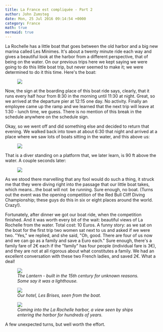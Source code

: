 ```yaml
---
title: La France est compliquée - Part 2
author: John Zumsteg
date: Mon, 25 Jul 2016 09:14:54 +0000
category: France
math: true
mermaid: true
---
```

La Rochelle has a little boat that goes between the old harbor and a big new marina called Les Minimes. It's about a twenty minute ride each way and gives a beautiful look at the harbor from a different perspective, that of being on the water. On our previous trips here we kept saying we were going to do this little boat trip, but never seemed to make it; we were determined to do it this time. Here's the boat:

<figure>
	<img src="{{site.url}}/assets/images/2016/07/DSC04894.jpg"/>
	<figcaption></figcaption>
</figure>



Now, the sign at the boarding place of this boat ride says, clearly, that it runs every half hour from 8:30 in the morning until 11:30 at night. Great, so we arrived at the departure pier at 12:15 one day. No activity. Finally an employee came up the ramp and we learned that the next trip will leave at 1:30 - lunch time, we guess. There is no mention of this break in the schedule anywhere on the schedule sign.

Okay, so we went off and did something else and decided to return that evening. We walked back into town at about 6:30 that night and arrived at a place where we saw lots of boats sitting in the water, and this above us:

<figure>
	<img src="{{site.url}}/assets/images/2016/07/DSC04842.jpg"/>
	<figcaption></figcaption>
</figure>



That is a diver standing on a platform that, we later learn, is 90 ft above the water. A couple seconds later:

<figure>
	<img src="{{site.url}}/assets/images/2016/07/DSC04843.jpg"/>
	<figcaption></figcaption>
</figure>



As we stood there marvelling that any fool would do such a thing, it struck me that they were diving right into the passage that our little boat takes, which means...the boat will not  be running. Sure enough, no boat. (Turns out the event was the opening competition of the Red Bull Cliff Diving Championship; these guys do this in six or eight places around the world. Crazy!).

Fortunately, after dinner we got our boat ride, when the competition finished. And it was worth every bit of the wait: beautiful views of La Rochelle from the water. Total cost: 10 Euros. A funny story: as we sat on the boat for the first trip two women sat next to us and asked if we were two. "Yes," we replied, and she said, "Oh, good. There are four of us now and we can go as a family and save a Euro each." Sure enough, there's a family fare of 2€ each if the "family" has four people (individual fare is 3€), and they are not at all rigorous about what constitutes a family. We had an excellent conversation with these two French ladies, and saved 2€. What a deal!

<figure>
	<img src="{{site.url}}/assets/images/2016/07/DSC04861.jpg"/>
	<figcaption><em>The Lantern - built in the 15th century for unknown reasons. Some say it was a lighthouse.</em></figcaption>
</figure>



<figure>
	<img src="{{site.url}}/assets/images/2016/07/DSC04862.jpg"/>
	<figcaption><em>Our hotel, Les Brises, seen from the boat.</em></figcaption>
</figure>



<figure>
	<img src="{{site.url}}/assets/images/2016/07/DSC04857.jpg"/>
	<figcaption><em>Coming into the La Rochelle harbor, a view seen by ships entering the harbor for hundreds of years.</em></figcaption>
</figure>



A few unexpected turns, but well worth the effort.
